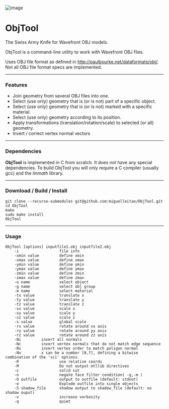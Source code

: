 ![image](https://travis-ci.org/miguelleitao/pipeline.svg?branch=master "Linux Build Status") 
# ObjTool
The Swiss Army Knife for Wavefront OBJ models.

ObjTool is a command-line utility to work with Wavefront OBJ files.

Uses OBJ file format as defined in http://paulbourke.net/dataformats/obj/.
Not all OBJ file format specs are implemented.

_________
### Features
* Join geometry from several OBJ files into one.
* Select (use only) geometry that is (or is not) part of a specific object.
* Select (use only) geometry that is (or is not) marked with a specific material.
* Select (use only) geometry according to its position.
* Apply transformations (translation/rotation/scale) to selected (or all) geometry.
* Invert / correct vertex normal vectors

_________
### Dependencies
**ObjTool** is implemented in C from scratch. It does not have any special dependencies.
To build ObjTool you will only require a C compiler (usually gcc) and the *linmath* library.

_________
### Download / Build / Install

    git clone --recurse-submodules git@github.com:miguelleitao/ObjTool.git
    cd ObjTool
    make
    sudo make install
    ObjTool

_________
### Usage
```
ObjTool [options] inputfile1.obj inputfile2.obj
    -i                  file info
    -xmin value         define xmin
    -xmax value         define xmax
    -ymin value         define ymin
    -ymax value         define ymax
    -zmin value         define zmin
    -zmax value         define zmax
    -o name             select object
    -g name 	        select obj group
    -m name             select material
    -tx value	        translate x
    -ty value	        translate y
    -tz value	        translate z
    -sx value	        scale x
    -sy value	        scale y
    -sz value	        scale z
    -s value	        global scale
    -rx value	        rotate around xx axis
    -ry value	        rotate around yy axis
    -rz value	        rotate around zz axis
    -Ni			invert all normals
    -Nc			invert vertex normals that do not match edge sequence
    -Ns			invert vertex order to match poligon normal
    -Nx			x can be a number [0,7], defining a bitwise combination of the 'sci' options.
    -R                  use relative coords    
    -M	                Do not output mtllib directives
    -c                  solid cut
    -n                  negate face filter condition( -g,-m )
    -O outfile          output to outfile (default: stdout)
    -e                  Explode outfile into single objects
    -S shadow_file      shadow output to shadow_file (default: no shadow ouput)
    -v                  increase verbosity
    -q                  quiet
```

